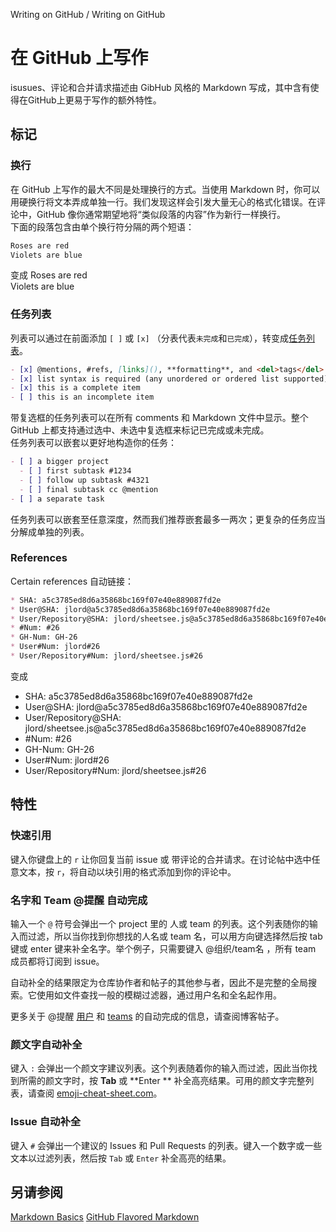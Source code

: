 Writing on GitHub / Writing on GitHub
# 在 GitHub 上写作 #
isusues、评论和合并请求描述由 GibHub 风格的 Markdown 写成，其中含有使得在GitHub上更易于写作的额外特性。

## 标记 ##

### 换行 ###
在 GitHub 上写作的最大不同是处理换行的方式。当使用 Markdown 时，你可以用硬换行将文本弄成单独一行。我们发现这样会引发大量无心的格式化错误。在评论中，GitHub 像你通常期望地将“类似段落的内容”作为新行一样换行。  
下面的段落包含由单个换行符分隔的两个短语：
```markdown
Roses are red
Violets are blue
```
变成
Roses are red  
Violets are blue

### 任务列表 ###
列表可以通过在前面添加 `[ ]` 或 `[x]` （分表代表`未完成`和`已完成`），转变成[任务列表]()。
```markdown
- [x] @mentions, #refs, [links](), **formatting**, and <del>tags</del> are supported
- [x] list syntax is required (any unordered or ordered list supported)
- [x] this is a complete item
- [ ] this is an incomplete item
```
带复选框的任务列表可以在所有 comments 和 Markdown 文件中显示。整个 GitHub 上都支持通过选中、未选中复选框来标记已完成或未完成。  
任务列表可以嵌套以更好地构造你的任务：
```markdown
- [ ] a bigger project
  - [ ] first subtask #1234
  - [ ] follow up subtask #4321
  - [ ] final subtask cc @mention
- [ ] a separate task
```
任务列表可以嵌套至任意深度，然而我们推荐嵌套最多一两次；更复杂的任务应当分解成单独的列表。

### References ###
Certain references 自动链接：
```markdown
* SHA: a5c3785ed8d6a35868bc169f07e40e889087fd2e
* User@SHA: jlord@a5c3785ed8d6a35868bc169f07e40e889087fd2e
* User/Repository@SHA: jlord/sheetsee.js@a5c3785ed8d6a35868bc169f07e40e889087fd2e
* #Num: #26
* GH-Num: GH-26
* User#Num: jlord#26
* User/Repository#Num: jlord/sheetsee.js#26
```
变成
* SHA: a5c3785ed8d6a35868bc169f07e40e889087fd2e
* User@SHA: jlord@a5c3785ed8d6a35868bc169f07e40e889087fd2e
* User/Repository@SHA: jlord/sheetsee.js@a5c3785ed8d6a35868bc169f07e40e889087fd2e
* #Num: #26
* GH-Num: GH-26
* User#Num: jlord#26
* User/Repository#Num: jlord/sheetsee.js#26

## 特性 ##

### 快速引用 ###
键入你键盘上的 `r` 让你回复当前 issue 或 带评论的合并请求。在讨论帖中选中任意文本，按 `r`，将自动以块引用的格式添加到你的评论中。

### 名字和 Team @提醒 自动完成 ###
输入一个 `@` 符号会弹出一个 project 里的 人或 team 的列表。这个列表随你的输入而过滤，所以当你找到你想找的人名或 team 名，可以用方向键选择然后按 tab 键或 enter 键来补全名字。举个例子，只需要键入 @组织/team名 ，所有 team 成员都将订阅到 issue。

自动补全的结果限定为仓库协作者和帖子的其他参与者，因此不是完整的全局搜索。它使用如文件查找一般的模糊过滤器，通过用户名和全名起作用。

更多关于 @提醒 [用户](https://github.com/blog/1004-mention-autocompletion) 和 [teams](https://github.com/blog/1121-introducing-team-mentions) 的自动完成的信息，请查阅博客帖子。

### 颜文字自动补全 ###
键入 `:` 会弹出一个颜文字建议列表。这个列表随着你的输入而过滤，因此当你找到所需的颜文字时，按 **Tab** 或 **Enter ** 补全高亮结果。可用的颜文字完整列表，请查阅 [emoji-cheat-sheet.com](http://emoji-cheat-sheet.com/)。

### Issue 自动补全 ###
键入 `#` 会弹出一个建议的 Issues 和 Pull Requests 的列表。键入一个数字或一些文本以过滤列表，然后按 `Tab` 或 `Enter` 补全高亮的结果。

## 另请参阅 ##

[Markdown Basics]()
[GitHub Flavored Markdown]()
